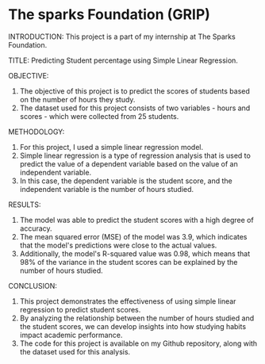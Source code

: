 # The sparks Foundation (GRIP)

INTRODUCTION: This project is a part of my internship at The Sparks Foundation. 

TITLE: Predicting Student percentage using Simple Linear Regression.

OBJECTIVE: 
1. The objective of this project is to predict the scores of students based on the number of hours they study. 
2. The dataset used for this project consists of two variables - hours and scores - which were collected from 25 students.

METHODOLOGY:
1. For this project, I used a simple linear regression model.
2. Simple linear regression is a type of regression analysis that is used to predict the value of a dependent variable based on the value of an independent variable.
3. In this case, the dependent variable is the student score, and the independent variable is the number of hours studied.

RESULTS:
1. The model was able to predict the student scores with a high degree of accuracy. 
2. The mean squared error (MSE) of the model was 3.9, which indicates that the model's predictions were close to the actual values. 
3. Additionally, the model's R-squared value was 0.98, which means that 98% of the variance in the student scores can be explained by the number of hours studied.

CONCLUSION:
1. This project demonstrates the effectiveness of using simple linear regression to predict student scores. 
2. By analyzing the relationship between the number of hours studied and the student scores, we can develop insights into how studying habits impact academic performance.
3. The code for this project is available on my Github repository, along with the dataset used for this analysis.




